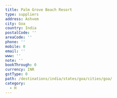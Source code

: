 ```yaml
---
title: Palm Grove Beach Resort
type: suppliers
address: Ashvem
city: Goa
country: India
postalCode: ''
areaCode: ''
phone: ''
mobile: 0
email: ''
www: ''
note: ''
bookThrough: 0
currency: INR
gstType: 0
path: /destinations/india/states/goa/cities/goa/
category:
  - H
---
```


